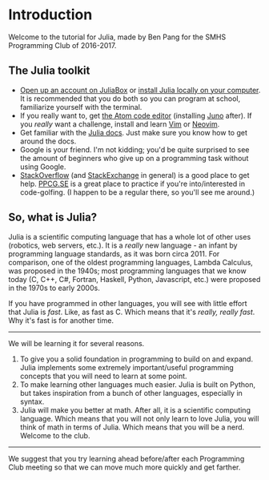 # Introduction
Welcome to the tutorial for Julia, made by Ben Pang for the SMHS Programming Club of 2016-2017.

## The Julia toolkit

- [Open up an account on JuliaBox](juliabox.org) or [install Julia locally on your computer](http://julialang.org/downloads/). It is recommended that you do both so you can program at school, familiarize yourself with the terminal.
- If you really want to, get [the Atom code editor](https://atom.io/) (installing [Juno](http://junolab.org/) after). If you _really_ want a challenge, install and learn [Vim](http://vim.org) or [Neovim](https://neovim.io/).
- Get familiar with the [Julia docs](http://docs.julialang.org). Just make sure you know how to get around the docs.
- Google is your friend. I'm not kidding; you'd be quite surprised to see the amount of beginners who give up on a programming task without using Google.
- [StackOverflow](https://stackoverflow.com) (and [StackExchange](https://stackexchange.com) in general) is a good place to get help. [PPCG.SE](https://codegolf.stackexchange.com) is a great place to practice if you're into/interested in code-golfing. (I happen to be a regular there, so you'll see me around.)

## So, what is Julia?
Julia is a scientific computing language that has a whole lot of other uses (robotics, web servers, etc.). It is a _really_ new language - an infant by programming language standards, as it was born circa 2011. For comparison, one of the oldest programming languages, Lambda Calculus, was proposed in the 1940s; most programming languages that we know today (C, C++, C#, Fortran, Haskell, Python, Javascript, etc.) were proposed in the 1970s to early 2000s.

If you have programmed in other languages, you will see with little effort that Julia is _fast_. Like, as fast as C. Which means that it's _really, really fast_. Why it's fast is for another time.

---

We will be learning it for several reasons.

1. To give you a solid foundation in programming to build on and expand. Julia implements some extremely important/useful programming concepts that you will need to learn at some point.
2. To make learning other languages much easier. Julia is built on Python, but takes inspiration from a bunch of other languages, especially in syntax.
3. Julia will make you better at math. After all, it is a scientific computing language. Which means that you will not only learn to love Julia, you will think of math in terms of Julia. Which means that you will be a nerd. Welcome to the club.

---
We suggest that you try learning ahead before/after each Programming Club meeting so that we can move much more quickly and get farther.